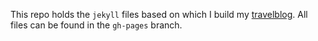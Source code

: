This repo holds the `jekyll` files based on which I build my [travelblog](https://nkueng.github.io/travelblog/). All files can be found in the `gh-pages` branch.
